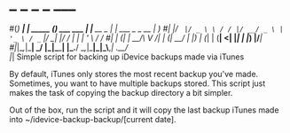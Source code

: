 #       _            _            _                _                 ___
#(_) __| | _____   _(_) ___ ___  | |__   __ _  ___| | ___   _ _ __  |_  )
#| |/ _` |/ _ \ \ / / |/ __/ _ \ | '_ \ / _` |/ __| |/ / | | | '_ \  / /
#| | (_| |  __/\ V /| | (_|  __/ | |_) | (_| | (__|   <| |_| | |_) |/___|
#|_|\__,_|\___| \_/ |_|\___\___| |_.__/ \__,_|\___|_|\_\\__,_| .__/      
                                                            |_|
Simple script for backing up iDevice backups made via iTunes

By default, iTunes only stores the most recent backup you've made. Sometimes, you want to have multiple backups stored. This script just makes the task of copying the backup directory a bit simpler.

Out of the box, run the script and it will copy the last backup iTunes made into ~/idevice-backup-backup/[current date].
